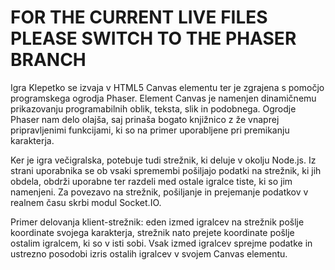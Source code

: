# FOR THE CURRENT LIVE FILES PLEASE SWITCH TO THE PHASER BRANCH

Igra Klepetko se izvaja v HTML5 Canvas elementu ter je zgrajena s pomočjo programskega ogrodja Phaser. Element Canvas je namenjen dinamičnemu prikazovanju programabilnih oblik, teksta, slik in podobnega. Ogrodje Phaser nam delo olajša, saj prinaša bogato knjižnico z že vnaprej pripravljenimi funkcijami, ki so na primer uporabljene pri premikanju karakterja.

Ker je igra večigralska, potebuje tudi strežnik, ki deluje v okolju Node.js. Iz strani uporabnika se ob vsaki spremembi pošiljajo podatki na strežnik, ki jih obdela, obdrži uporabne ter razdeli med ostale igralce tiste, ki so jim namenjeni. Za povezavo na strežnik, pošiljanje in prejemanje podatkov v realnem času skrbi modul Socket.IO.

Primer delovanja klient-strežnik: eden izmed igralcev na strežnik pošlje koordinate svojega karakterja, strežnik nato prejete koordinate pošlje ostalim igralcem, ki so v isti sobi. Vsak izmed igralcev sprejme podatke in ustrezno posodobi izris ostalih igralcev v svojem Canvas elementu.
